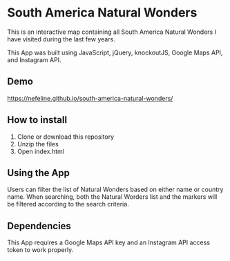 # South America Natural Wonders

This is an interactive map containing all South America Natural Wonders I have visited during the last few years.

This App was built using JavaScript, jQuery, knockoutJS, Google Maps API, and Instagram API. 

## Demo

https://nefeline.github.io/south-america-natural-wonders/

## How to install

1. Clone or download this repository
2. Unzip the files
3. Open index.html

## Using the App

Users can filter the list of Natural Wonders based on either name or country name. When searching, both the Natural Worders list and the markers will be filtered according to the search criteria.

## Dependencies

This App requires a Google Maps API key and an Instagram API access token to work properly.